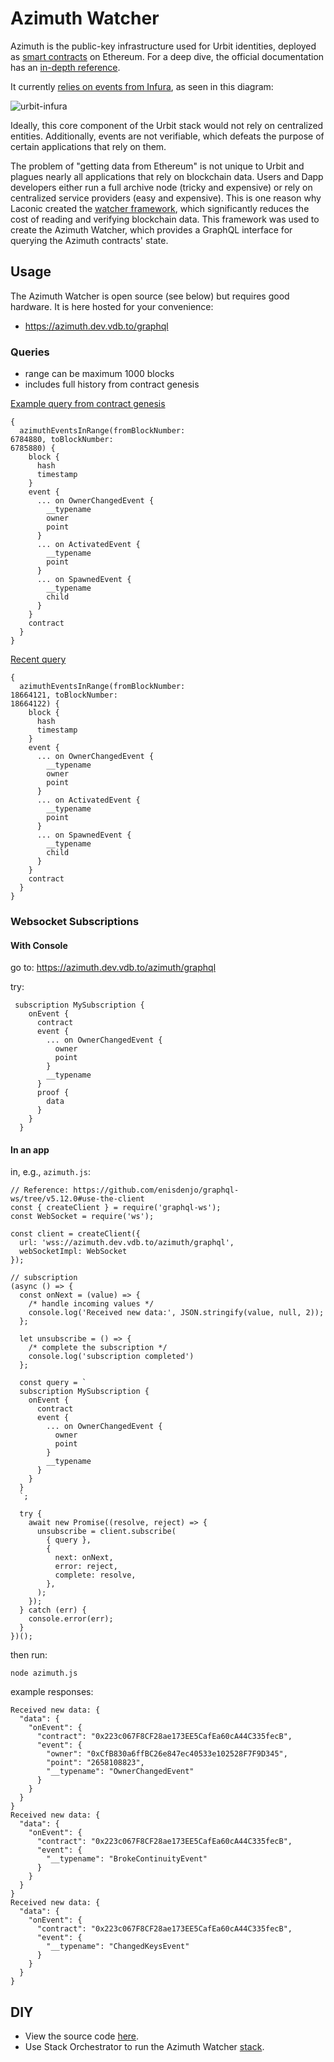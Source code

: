 # Azimuth Watcher

Azimuth is the public-key infrastructure used for Urbit identities, deployed as [smart contracts](https://github.com/urbit/azimuth) on Ethereum. For a deep dive, the official documentation has an [in-depth reference](https://developers.urbit.org/reference/azimuth/azimuth).

It currently [relies on events from Infura](https://developers.urbit.org/reference/azimuth/flow#eth-watcher), as seen in this diagram:

![urbit-infura](/images/roller-agents.png)

Ideally, this core component of the Urbit stack would not rely on centralized entities. Additionally, events are not verifiable, which defeats the purpose of certain applications that rely on them.

The problem of "getting data from Ethereum" is not unique to Urbit and plagues nearly all applications that rely on blockchain data. Users and Dapp developers either run a full archive node (tricky and expensive) or rely on centralized service providers (easy and expensive). This is one reason why Laconic created the [watcher framework](https://github.com/cerc-io/watcher-ts/), which significantly reduces the cost of reading and verifying blockchain data. This framework was used to create the Azimuth Watcher, which provides a GraphQL interface for querying the Azimuth contracts' state.

## Usage

The Azimuth Watcher is open source (see below) but requires good hardware. It is here hosted for your convenience:

- https://azimuth.dev.vdb.to/graphql

### Queries

- range can be maximum 1000 blocks
- includes full history from contract genesis

[Example query from contract genesis](https://azimuth.dev.vdb.to/graphql?query=%7B%0A++azimuthEventsInRange%28fromBlockNumber%3A+%0A6784880%2C+toBlockNumber%3A+%0A6785880%29+%7B%0A++++block+%7B%0A++++++hash%0A++++++timestamp%0A++++%7D%0A++++event+%7B%0A++++++...+on+OwnerChangedEvent+%7B%0A++++++++__typename%0A++++++++owner%0A++++++++point%0A++++++%7D%0A++++++...+on+ActivatedEvent+%7B%0A++++++++__typename%0A++++++++point%0A++++++%7D%0A++++++...+on+SpawnedEvent+%7B%0A++++++++__typename%0A++++++++child%0A++++++%7D%0A++++%7D%0A++++contract%0A++%7D%0A%7D)

```
{
  azimuthEventsInRange(fromBlockNumber: 
6784880, toBlockNumber: 
6785880) {
    block {
      hash
      timestamp
    }
    event {
      ... on OwnerChangedEvent {
        __typename
        owner
        point
      }
      ... on ActivatedEvent {
        __typename
        point
      }
      ... on SpawnedEvent {
        __typename
        child
      }
    }
    contract
  }
}
```

[Recent query](https://azimuth.dev.vdb.to/graphql?query=%7B%0A++azimuthEventsInRange%28fromBlockNumber%3A+%0A18664121%2C+toBlockNumber%3A+%0A18664122%29+%7B%0A++++block+%7B%0A++++++hash%0A++++++timestamp%0A++++%7D%0A++++event+%7B%0A++++++...+on+OwnerChangedEvent+%7B%0A++++++++__typename%0A++++++++owner%0A++++++++point%0A++++++%7D%0A++++++...+on+ActivatedEvent+%7B%0A++++++++__typename%0A++++++++point%0A++++++%7D%0A++++++...+on+SpawnedEvent+%7B%0A++++++++__typename%0A++++++++child%0A++++++%7D%0A++++%7D%0A++++contract%0A++%7D%0A%7D)

```
{
  azimuthEventsInRange(fromBlockNumber: 
18664121, toBlockNumber: 
18664122) {
    block {
      hash
      timestamp
    }
    event {
      ... on OwnerChangedEvent {
        __typename
        owner
        point
      }
      ... on ActivatedEvent {
        __typename
        point
      }
      ... on SpawnedEvent {
        __typename
        child
      }
    }
    contract
  }
}
```

### Websocket Subscriptions

#### With Console

go to: https://azimuth.dev.vdb.to/azimuth/graphql

try:
```
 subscription MySubscription {
    onEvent {
      contract
      event {
        ... on OwnerChangedEvent {
          owner
          point
        }
        __typename
      }
      proof {
        data
      }
    }
  }
```

#### In an app

in, e.g., `azimuth.js`:

```
// Reference: https://github.com/enisdenjo/graphql-ws/tree/v5.12.0#use-the-client
const { createClient } = require('graphql-ws');
const WebSocket = require('ws');

const client = createClient({
  url: 'wss://azimuth.dev.vdb.to/azimuth/graphql',
  webSocketImpl: WebSocket
});

// subscription
(async () => {
  const onNext = (value) => {
    /* handle incoming values */
    console.log('Received new data:', JSON.stringify(value, null, 2));
  };

  let unsubscribe = () => {
    /* complete the subscription */
    console.log('subscription completed')
  };

  const query = `
  subscription MySubscription {
    onEvent {
      contract
      event {
        ... on OwnerChangedEvent {
          owner
          point
        }
        __typename
      }
    }
  }
  `;

  try {
    await new Promise((resolve, reject) => {
      unsubscribe = client.subscribe(
        { query },
        {
          next: onNext,
          error: reject,
          complete: resolve,
        },
      );
    });
  } catch (err) {
    console.error(err);
  }
})();
```

then run:
```
node azimuth.js
```

example responses:
```
Received new data: {
  "data": {
    "onEvent": {
      "contract": "0x223c067F8CF28ae173EE5CafEa60cA44C335fecB",
      "event": {
        "owner": "0xCfB830a6ffBC26e847ec40533e102528F7F9D345",
        "point": "2658108823",
        "__typename": "OwnerChangedEvent"
      }
    }
  }
}
Received new data: {
  "data": {
    "onEvent": {
      "contract": "0x223c067F8CF28ae173EE5CafEa60cA44C335fecB",
      "event": {
        "__typename": "BrokeContinuityEvent"
      }
    }
  }
}
Received new data: {
  "data": {
    "onEvent": {
      "contract": "0x223c067F8CF28ae173EE5CafEa60cA44C335fecB",
      "event": {
        "__typename": "ChangedKeysEvent"
      }
    }
  }
}
```

## DIY

- View the source code [here](https://github.com/cerc-io/azimuth-watcher-ts).
- Use Stack Orchestrator to run the Azimuth Watcher [stack](https://github.com/cerc-io/stack-orchestrator/tree/main/app/data/stacks/azimuth).
